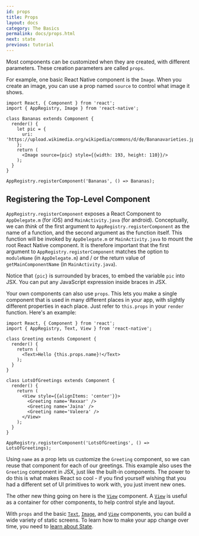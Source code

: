```yaml
---
id: props
title: Props
layout: docs
category: The Basics
permalink: docs/props.html
next: state
previous: tutorial
---
```


Most components can be customized when they are created, with different parameters. These creation parameters are called `props`.

For example, one basic React Native component is the `Image`. When you
create an image, you can use a prop named `source` to control what image it shows.

```ReactNativeWebPlayer
import React, { Component } from 'react';
import { AppRegistry, Image } from 'react-native';

class Bananas extends Component {
  render() {
    let pic = {
      uri: 'https://upload.wikimedia.org/wikipedia/commons/d/de/Bananavarieties.jpg'
    };
    return (
      <Image source={pic} style={{width: 193, height: 110}}/>
    );
  }
}

AppRegistry.registerComponent('Bananas', () => Bananas);
```

## Registering the Top-Level Component

`AppRegistry.registerComponent` exposes a React Component to `AppDelegate.m`
(for iOS) and `MainActivity.java` (for android). Conceptually, we can *think* of
the first argument to `AppRegistry.registerComponent` as the name of a function,
and the second argument as the function itself. This function will be invoked by
`AppDelegate.m` or `MainActivity.java` to mount the root React Native component.
It is therefore important that the first argument to
`AppRegistry.registerComponent` matches the option to `moduleName` (in
`AppDelegate.m`) and / or the return value of `getMainComponentName` (in
`MainActivity.java`).

Notice that `{pic}` is surrounded by braces, to embed the variable `pic` into JSX. You can put any JavaScript expression inside braces in JSX.

Your own components can also use `props`. This lets you make a single component
that is used in many different places in your app, with slightly different
properties in each place. Just refer to `this.props` in your `render` function. Here's an example:

```ReactNativeWebPlayer
import React, { Component } from 'react';
import { AppRegistry, Text, View } from 'react-native';

class Greeting extends Component {
  render() {
    return (
      <Text>Hello {this.props.name}!</Text>
    );
  }
}

class LotsOfGreetings extends Component {
  render() {
    return (
      <View style={{alignItems: 'center'}}>
        <Greeting name='Rexxar' />
        <Greeting name='Jaina' />
        <Greeting name='Valeera' />
      </View>
    );
  }
}

AppRegistry.registerComponent('LotsOfGreetings', () => LotsOfGreetings);
```

Using `name` as a prop lets us customize the `Greeting` component, so we can reuse that component for each of our greetings. This example also uses the `Greeting` component in JSX, just like the built-in components. The power to do this is what makes React so cool - if you find yourself wishing that you had a different set of UI primitives to work with, you just invent new ones.

The other new thing going on here is the [`View`](/react-native/docs/view.html) component. A [`View`](/react-native/docs/view.html) is useful
as a container for other components, to help control style and layout.

With `props` and the basic [`Text`](/react-native/docs/text.html), [`Image`](/react-native/docs/image.html), and [`View`](/react-native/docs/view.html) components, you can
build a wide variety of static screens. To learn how to make your app change over time, you need to [learn about State](/react-native/docs/state.html).
